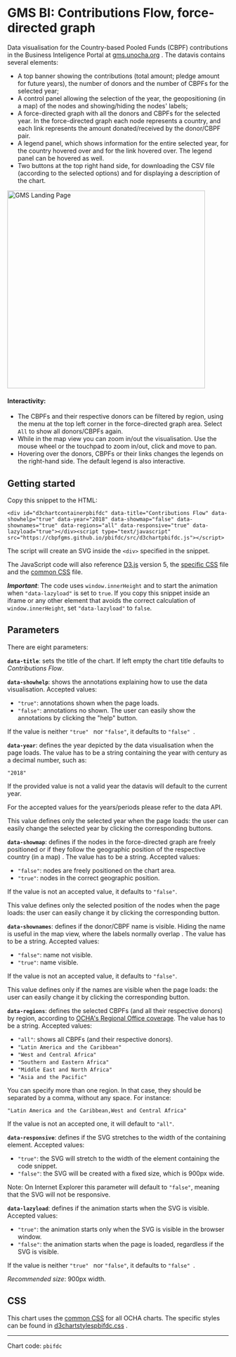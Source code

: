 
# GMS BI: Contributions Flow, force-directed graph

Data visualisation for the Country-based Pooled Funds (CBPF) contributions in the Business Inteligence Portal at [gms.unocha.org](https://gms.unocha.org/content/cbpf-contributions) . The datavis contains several elements:

- A top banner showing the contributions (total amount; pledge amount for future years), the number of donors and the number of CBPFs for the selected year;
- A control panel allowing the selection of the year, the geopositioning (in a map) of the nodes and showing/hiding the nodes' labels;
- A force-directed graph with all the donors and CBPFs for the selected year. In the force-directed graph each node represents a country, and each link represents the amount donated/received by the donor/CBPF pair.
- A legend panel, which shows information for the entire selected year, for the country hovered over and for the link hovered over. The legend panel can be hovered as well.
- Two buttons at the top right hand side, for downloading the CSV file (according to the selected options) and for displaying a description of the chart.

<img alt="GMS Landing Page" src="https://cbpfgms.github.io/img/thumbnails/pbifdc.png" width="450">

#### Interactivity:

- The CBPFs and their respective donors can be filtered by region, using the menu at the top left corner in the force-directed graph area. Select `All` to show all donors/CBPFs again.
- While in the map view you can zoom in/out the visualisation. Use the mouse wheel or the touchpad to zoom in/out, click and move to pan.
- Hovering over the donors, CBPFs or their links changes the legends on the right-hand side. The default legend is also interactive.


## Getting started

Copy this snippet to the HTML:

```<div id="d3chartcontainerpbifdc" data-title="Contributions Flow" data-showhelp="true" data-year="2018" data-showmap="false" data-shownames="true" data-regions="all" data-responsive="true" data-lazyload="true"></div><script type="text/javascript" src="https://cbpfgms.github.io/pbifdc/src/d3chartpbifdc.js"></script>```

The script will create an SVG inside the `<div>` specified in the snippet.

The JavaScript code will also reference [D3.js](https://d3js.org) version 5, the [specific CSS](https://github.com/CBPFGMS/cbpfgms.github.io/raw/master/css/d3chartstylespbifdc.css) file and the [common CSS](https://github.com/CBPFGMS/cbpfgms.github.io/raw/master/css/d3chartstyles.css) file.

***Important***: The code uses `window.innerHeight`  and to start the animation when `"data-lazyload"` is set to `true`. If you copy this snippet inside an iframe or any other element that avoids the correct calculation of `window.innerHeight`, set `"data-lazyload"` to `false`.

## Parameters

There are eight parameters:

**`data-title`**: sets the title of the chart. If left empty the chart title defaults to *Contributions Flow*.

**`data-showhelp`**: shows the annotations explaining how to use the data visualisation. Accepted values:

- `"true"`: annotations shown when the page loads.
- `"false"`: annotations no shown. The user can easily show the annotations by clicking the "help" button.

If the value is neither `"true" ` nor `"false"`, it defaults to `"false" `.

**`data-year`**: defines the year depicted by the data visualisation when the page loads. The value has to be a string containing the year with century as a decimal number, such as:

 `"2018"`

If the provided value is not a valid year the datavis will default to the current year.

For the accepted values for the years/periods please refer to the data API.

This value defines only the selected year when the page loads: the user can easily change the selected year by clicking the corresponding buttons.

**`data-showmap`**: defines if the nodes in the force-directed graph are freely positioned or if they follow the geographic position of the respective country (in a map) . The value has to be a string. Accepted values:

- `"false"`: nodes are freely positioned on the chart area.
- `"true"`: nodes in the correct geographic position.

If the value is not an accepted value, it defaults to `"false"`.

This value defines only the selected position of the nodes when the page loads: the user can easily change it by clicking the corresponding button.

**`data-shownames`**: defines if the donor/CBPF name is visible. Hiding the name is useful in the map view, where the labels normally overlap . The value has to be a string. Accepted values:

- `"false"`: name not visible.
- `"true"`: name visible.

If the value is not an accepted value, it defaults to `"false"`.

This value defines only if the names are visible when the page loads: the user can easily change it by clicking the corresponding button.

**`data-regions`**: defines the selected CBPFs (and all their respective donors) by region, according to [OCHA's Regional Office coverage](https://www.unocha.org/where-we-work/ocha-presence). The value has to be a string. Accepted values:

- `"all"`:  shows all CBPFs (and their respective donors).
- `"Latin America and the Caribbean"`
- `"West and Central Africa"`
- `"Southern and Eastern Africa"`
- `"Middle East and North Africa"`
- `"Asia and the Pacific"`

You can specify more than one region. In that case, they should be separated by a comma, without any space. For instance:

`"Latin America and the Caribbean,West and Central Africa"`

If the value is not an accepted one, it will default to `"all"`.

**`data-responsive`**: defines if the SVG stretches to the width of the containing element. Accepted values:

- `"true"`: the SVG will stretch to the width of the element containing the code snippet.
- `"false"`: the SVG will be created with a fixed size, which is 900px wide.

Note: On Internet Explorer this parameter will default to `"false"`, meaning that the SVG will not be responsive.

**`data-lazyload`**: defines if the animation starts when the SVG is visible. Accepted values:

- `"true"`: the animation starts only when the SVG is visible in the browser window.
- `"false"`: the animation starts when the page is loaded, regardless if the SVG is visible.

If the value is neither `"true" ` nor `"false"`, it defaults to `"false" `.

*Recommended size*: 900px width.


## CSS

This chart uses the [common CSS](https://github.com/CBPFGMS/cbpfgms.github.io/raw/master/css/) for all OCHA charts. The specific styles can be found in [d3chartstylespbifdc.css](https://github.com/CBPFGMS/cbpfgms.github.io/blob/master/css/d3chartstylespbifdc.css) .

---
Chart code: `pbifdc`
